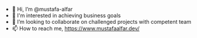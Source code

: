 - 👋 Hi, I’m @mustafa-alfar
- 👀 I'm interested in achieving business goals
- 💞️ I’m looking to collaborate on challenged projects with competent team
- 📫 How to reach me, https://www.mustafaalfar.dev/

